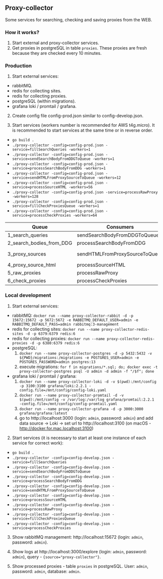 ## Proxy-collector

Some services for searching, checking and saving proxies from the WEB.

### How it works?

1. Start external and proxy-collector services.
2. Get proxies in postgreSQL in table `proxies`. These proxies are fresh because they are checked every 10 minutes.

### Production

1. Start external services:

- rabbitMQ.
- redis for collecting sites.
- redis for collecting proxies.
- postgreSQL (within migrations).
- grafana loki / promtail / grafana.

2. Create config file config-prod.json similar to config-develop.json.

3. Start services (workers number is recommended for AWS t4g.micro). It is recommended to start services at the same
   time or in reverse order.

- `go build .`
- `./proxy-collector -config=config-prod.json -service=fillSearchQueries -workers=1`
- `./proxy-collector -config=config-prod.json -service=sendSearchBodyFromDDGToQueue -workers=1`
- `./proxy-collector -config=config-prod.json -service=processSearchBodyFromDDG -workers=1`
- `./proxy-collector -config=config-prod.json -service=sendHTMLFromProxySourceToQueue -workers=12`
- `./proxy-collector -config=config-prod.json -service=processSourceHTML -workers=56`
- `./proxy-collector -config=config-prod.json -service=processRawProxy -workers=128`
- `./proxy-collector -config=config-prod.json -service=fillCheckProxiesQueue -workers=1`
- `./proxy-collector -config=config-prod.json -service=processCheckProxies -workers=64`

|Queue                   |Consumers                     |Publishers                                 |
|------------------------|------------------------------|-------------------------------------------|
|1_search_queries        |sendSearchBodyFromDDGToQueue  |fillSearchQueries                          |
|2_search_bodies_from_DDG|processSearchBodyFromDDG      |sendSearchBodyFromDDGToQueue               |
|3_proxy_sources         |sendHTMLFromProxySourceToQueue|processSearchBodyFromDDG, processSourceHTML|
|4_proxy_source_html     |processSourceHTML             |sendHTMLFromProxySourceToQueue             |
|5_raw_proxies           |processRawProxy               |processSourceHTML                          |
|6_check_proxies         |processCheckProxies           |fillCheckProxiesQueue                      |

### Local development

1. Start external services:

- rabbitMQ:
  `docker run --name proxy-collector-rabbit -d -p 15672:15672 -p 5672:5672 -e RABBITMQ_DEFAULT_USER=admin -e RABBITMQ_DEFAULT_PASS=admin rabbitmq:3-management`
- redis for collecting sites:
  `docker run --name proxy-collector-redis-sites -d -p 6379:6379 redis:6`
- redis for collecting proxies:
  `docker run --name proxy-collector-redis-proxies -d -p 6380:6379 redis:6`
- postgreSQL:
    1. `docker run --name proxy-collector-postgres -d -p 5432:5432 -v ${PWD}/migrations:/migrations -e POSTGRES_USER=admin -e POSTGRES_PASSWORD=admin postgres:13`
    2. execute migrations:
       `for f in migrations/*.sql; do; docker exec -t proxy-collector-postgres psql -U admin -d admin -f "/$f"; done`
- grafana loki / promtail / grafana:
    1. `docker run --name proxy-collector-loki -d -v $(pwd):/mnt/config -p 3100:3100 grafana/loki:2.2.1 -config.file=/mnt/config/config-loki.yaml`
    2. `docker run --name proxy-collector-promtail -d -v $(pwd):/mnt/config -v /var/log:/var/log grafana/promtail:2.2.1 -config.file=/mnt/config/config-promtail.yaml`
    3. `docker run --name proxy-collector-grafana -d -p 3000:3000 grafana/grafana:latest`
    4. go to http://localhost:3000 (login: `admin`, password: `admin`) and add data source -> Loki -> set url
       to http://localhost:3100 (on macOS - http://docker.for.mac.localhost:3100)

2. Start services (it is necessary to start at least one instance of each service for correct work):

- `go build .`
- `./proxy-collector -config=config-develop.json -service=fillSearchQueries`
- `./proxy-collector -config=config-develop.json -service=sendSearchBodyFromDDGToQueue`
- `./proxy-collector -config=config-develop.json -service=processSearchBodyFromDDG`
- `./proxy-collector -config=config-develop.json -service=sendHTMLFromProxySourceToQueue`
- `./proxy-collector -config=config-develop.json -service=processSourceHTML`
- `./proxy-collector -config=config-develop.json -service=processRawProxy`
- `./proxy-collector -config=config-develop.json -service=fillCheckProxiesQueue`
- `./proxy-collector -config=config-develop.json -service=processCheckProxies`

3. Show rabbitMQ management: http://localhost:15672 (login: `admin`, password: `admin`).

4. Show logs at http://localhost:3000/explore (login: `admin`, password: `admin`), query - `{source="proxy-collector"}`.

5. Show processed proxies - table `proxies` in postgreSQL. User: `admin`, password: `admin`, database: `admin`.
